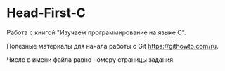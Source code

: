 # Head-First-C
Работа с книгой "Изучаем программирование на языке C".

Полезные материалы для начала работы с Git https://githowto.com/ru.

Число в имени файла равно номеру страницы задания.
